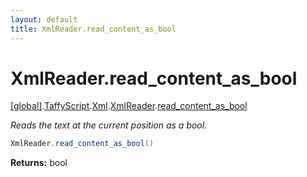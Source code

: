 ```yaml
---
layout: default
title: XmlReader.read_content_as_bool
---
```


# XmlReader.read_content_as_bool

[\[global\]]({{site.baseurl}}/docs/).[TaffyScript]({{site.baseurl}}/docs/TaffyScript/).[Xml]({{site.baseurl}}/docs/TaffyScript/Xml/).[XmlReader]({{site.baseurl}}/docs/TaffyScript/Xml/XmlReader/).[read_content_as_bool]({{site.baseurl}}/docs/TaffyScript/Xml/XmlReader/read_content_as_bool/)

_Reads the text at the current position as a bool._

```cs
XmlReader.read_content_as_bool()
```

**Returns:** bool
